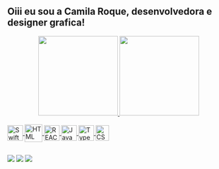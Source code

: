 ## Oiii eu sou a Camila Roque, desenvolvedora e designer grafica!
<div align="center">
  <a href="https://github.com/camilarock11">
  <img height="180em" src="https://github-readme-stats.vercel.app/api?username=camilarock11&show_icons=true&theme=radical&include_all_commits=true&count_private=true"/>
    <img height="180em" src="https://github-readme-stats.vercel.app/api/top-langs/?username=camilarock11&langs_count=7&theme=radical"/>
</div>

<div style="display: inline_block"><br>
  
<img align="center" alt="Swift" height="35" width="35" src="https://github.com/camilarock11/camilarock11/assets/54505823/4eb372b2-b370-4a5f-896c-b8f5d74c4ce4">

<img align="center" alt="HTML" height="40" width="40" src="https://github.com/camilarock11/camilarock11/assets/54505823/52c7961e-4d31-480e-84dc-22a3aa92f82f">

<img align="center" alt="REACT" height="35" width="35" src="https://github.com/camilarock11/camilarock11/assets/54505823/f5124fd9-0a00-4112-b593-774a288afae5">
   
<img align="center" alt="JavaScript" height="35" width="35" src="https://github.com/camilarock11/camilarock11/assets/54505823/9c37956f-b85b-4b7c-a979-6618682e2e69">
 
<img align="center" alt="TypeScript" height="35" width="35" src="https://github.com/camilarock11/camilarock11/assets/54505823/4c627a7f-a4af-4f60-a522-54cb9cc35914">

<img align="center" alt="CSS" height="35" width="30" src="https://github.com/camilarock11/camilarock11/assets/54505823/b2a6c70e-70dc-4c86-be17-80bdc80d490a">
  
</div>
  
  ##
 
<div> 
  <a href="https://www.youtube.com/channel/UCSr_PgmSWPv_8H3rGRwxexQ" target="_blank"><img src="https://img.shields.io/badge/YouTube-FF0000?style=for-the-badge&logo=youtube&logoColor=white" target="_blank"></a>
  <a href="https://instagram.com/camilarock11" target="_blank"><img src="https://img.shields.io/badge/-Instagram-%23E4405F?style=for-the-badge&logo=instagram&logoColor=white" target="_blank"></a>
  <a href="https://www.linkedin.com/in/camila-roque-it-analyst-designer/" target="_blank"><img src="https://img.shields.io/badge/-LinkedIn-%230077B5?style=for-the-badge&logo=linkedin&logoColor=white" target="_blank"></a> 
</div>
